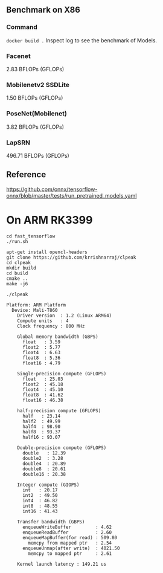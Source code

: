 ## Benchmark on X86

### Command
`docker build .` Inspect log to see the benchmark of Models.

### Facenet
2.83 BFLOPs (GFLOPs)

### Mobilenetv2 SSDLite
1.50 BFLOPs (GFLOPs)

### PoseNet(Mobilenet)
3.82 BFLOPs (GFLOPs)

### LapSRN
496.71 BFLOPs (GFLOPs)

## Reference

https://github.com/onnx/tensorflow-onnx/blob/master/tests/run_pretrained_models.yaml


# On ARM RK3399

```
cd fast_tensorflow
./run.sh
```

```
apt-get install opencl-headers
git clone https://github.com/krrishnarraj/clpeak
cd clpeak
mkdir build
cd build
cmake ..
make -j6
```


```
./clpeak 

Platform: ARM Platform
  Device: Mali-T860
    Driver version  : 1.2 (Linux ARM64)
    Compute units   : 4
    Clock frequency : 800 MHz

    Global memory bandwidth (GBPS)
      float   : 3.59
      float2  : 5.77
      float4  : 6.63
      float8  : 5.36
      float16 : 4.79

    Single-precision compute (GFLOPS)
      float   : 25.03
      float2  : 45.18
      float4  : 45.10
      float8  : 41.62
      float16 : 46.38

    half-precision compute (GFLOPS)
      half   : 23.14
      half2  : 49.99
      half4  : 98.90
      half8  : 93.37
      half16 : 93.07

    Double-precision compute (GFLOPS)
      double   : 12.39
      double2  : 3.28
      double4  : 20.89
      double8  : 20.61
      double16 : 20.38

    Integer compute (GIOPS)
      int   : 20.17
      int2  : 49.50
      int4  : 46.82
      int8  : 48.55
      int16 : 41.43

    Transfer bandwidth (GBPS)
      enqueueWriteBuffer         : 4.62
      enqueueReadBuffer          : 2.60
      enqueueMapBuffer(for read) : 509.80
        memcpy from mapped ptr   : 2.54
      enqueueUnmap(after write)  : 4021.50
        memcpy to mapped ptr     : 2.61

    Kernel launch latency : 149.21 us
```
